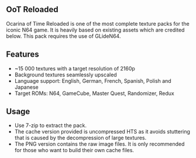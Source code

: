## OoT Reloaded
Ocarina of Time Reloaded is one of the most complete texture packs for the iconic N64 game. It is heavily based on existing assets which are credited below. This pack requires the use of GLideN64.

## Features
- ~15 000 textures with a target resolution of 2160p
- Background textures seamlessly upscaled
- Language support: English, German, French, Spanish, Polish and Japanese
- Target ROMs: N64, GameCube, Master Quest, Randomizer, Redux

## Usage
- Use 7-zip to extract the pack.
- The cache version provided is uncompressed HTS as it avoids stuttering that is caused by the decompression of large textures.
- The PNG version contains the raw image files. It is only recommended for those who want to build their own cache files.
